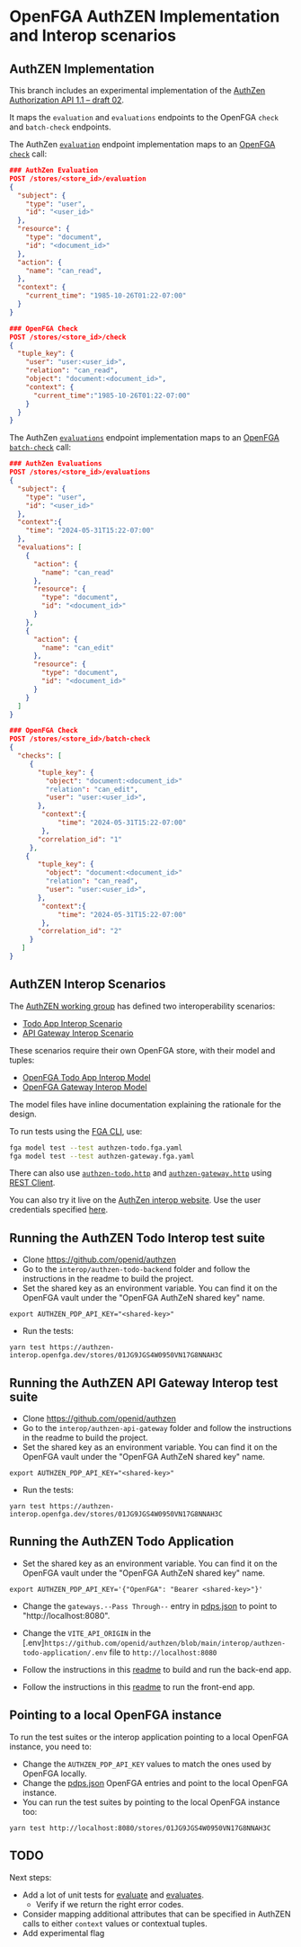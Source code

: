# OpenFGA AuthZEN Implementation and Interop scenarios

## AuthZEN Implementation

This branch includes an experimental implementation of the [AuthZen Authorization API 1.1 – draft 02](https://github.com/openid/authzen/blob/main/api/authorization-api-1_1_02.md). 

It maps the `evaluation` and `evaluations` endpoints to the OpenFGA `check` and `batch-check` endpoints.

The AuthZen [`evaluation`](https://openid.net/specs/authorization-api-1_0-02.html#name-access-evaluation-api) endpoint implementation maps to an [OpenFGA `check`](https://openfga.dev/api/service#/Relationship%20Queries/Check) call:


```json
### AuthZen Evaluation
POST /stores/<store_id>/evaluation
{
  "subject": {
    "type": "user",
    "id": "<user_id>"
  },
  "resource": {
    "type": "document",
    "id": "<document_id>"
  },
  "action": {
    "name": "can_read",
  },
  "context": {
    "current_time": "1985-10-26T01:22-07:00"
  }
}
```

```json
### OpenFGA Check
POST /stores/<store_id>/check
{
  "tuple_key": {
    "user": "user:<user_id>",
    "relation": "can_read",
    "object": "document:<document_id>",
    "context": {
      "current_time":"1985-10-26T01:22-07:00"
    }  
  }
}
```

The AuthZen [`evaluations`](https://openid.net/specs/authorization-api-1_0-02.html#name-access-evaluations-api) endpoint implementation maps to an [OpenFGA `batch-check`](https://openfga.dev/api/service#/Relationship%20Queries/BatchCheck) call:

```json
### AuthZen Evaluations
POST /stores/<store_id>/evaluations
{
  "subject": {
    "type": "user",
    "id": "<user_id>"
  },
  "context":{
    "time": "2024-05-31T15:22-07:00"
  },
  "evaluations": [
    {
      "action": {
        "name": "can_read"
      },
      "resource": {
        "type": "document",
        "id": "<document_id>"
      }
    },
    {
      "action": {
        "name": "can_edit"
      },
      "resource": {
        "type": "document",
        "id": "<document_id>"
      }
    }
  ]
}
```

```json
### OpenFGA Check
POST /stores/<store_id>/batch-check
{
  "checks": [
     {
       "tuple_key": {
         "object": "document:<document_id>"
         "relation": "can_edit",
         "user": "user:<user_id>",
       },
        "context":{
            "time": "2024-05-31T15:22-07:00"
        },
       "correlation_id": "1"
     },
    {
       "tuple_key": {
         "object": "document:<document_id>"
         "relation": "can_read",
         "user": "user:<user_id>",
       },
        "context":{
            "time": "2024-05-31T15:22-07:00"
        },
       "correlation_id": "2"
     }
   ]
}
```


## AuthZEN Interop Scenarios

The [AuthZEN working group](https://openid.net/wg/authzen/) has defined two interoperability scenarios:

- [Todo App Interop Scenario](https://authzen-interop.net/docs/scenarios/todo-1.1/)
- [API Gateway Interop Scenario](https://authzen-interop.net/docs/category/api-gateway-10-draft-02)

These scenarios require their own OpenFGA store, with their model and tuples:

- [OpenFGA Todo App Interop Model](./authzen-todo.fga.yaml)
- [OpenFGA Gateway Interop Model](./authzen-gateway.fga.yaml)

The model files have inline documentation explaining the rationale for the design.

To run tests using the [FGA CLI](https://github.com/openfga/cli), use:

```bash
fga model test --test authzen-todo.fga.yaml
fga model test --test authzen-gateway.fga.yaml
```

There can also use [`authzen-todo.http`](./authzen-todo.http) and [`authzen-gateway.http`](./authzen-gateway.http) using [REST Client](https://marketplace.visualstudio.com/items?itemName=humao.rest-client). 


You can also try it live on the [AuthZen interop website](https://todo.authzen-interop.net/). Use the user credentials specified [here](https://github.com/openid/authzen/blob/main/interop/authzen-todo-application/README.md#identities).


## Running the AuthZEN Todo Interop test suite

- Clone https://github.com/openid/authzen
- Go to the `interop/authzen-todo-backend` folder and follow the instructions in the readme to build the project.
- Set the shared key as an environment variable. You can find it on the OpenFGA vault under the "OpenFGA AuthZeN shared key" name.

```
export AUTHZEN_PDP_API_KEY="<shared-key>"
```

- Run the tests:
```
yarn test https://authzen-interop.openfga.dev/stores/01JG9JGS4W0950VN17G8NNAH3C 
```

## Running the AuthZEN API Gateway Interop test suite

- Clone https://github.com/openid/authzen
- Go to the `interop/authzen-api-gateway` folder and follow the instructions in the readme to build the project.
- Set the shared key as an environment variable. You can find it on the OpenFGA vault under the "OpenFGA AuthZeN shared key" name.

```
export AUTHZEN_PDP_API_KEY="<shared-key>"
```

- Run the tests:
```
yarn test https://authzen-interop.openfga.dev/stores/01JG9JGS4W0950VN17G8NNAH3C 
```

## Running the AuthZEN Todo Application

- Set the shared key as an environment variable. You can find it on the OpenFGA vault under the "OpenFGA AuthZeN shared key" name.

```
export AUTHZEN_PDP_API_KEY='{"OpenFGA": "Bearer <shared-key>"}'
```

- Change the `gateways.--Pass Through--` entry in [pdps.json](https://github.com/openid/authzen/blob/main/interop/authzen-todo-backend/src/pdps.json) to point to "http://localhost:8080".

- Change the `VITE_API_ORIGIN` in the [.env]`https://github.com/openid/authzen/blob/main/interop/authzen-todo-application/.env` file to `http://localhost:8080`

- Follow the instructions in this [readme](https://github.com/openid/authzen/tree/main/interop/authzen-todo-backend) to build and run the back-end app.

- Follow the instructions in this [readme](https://github.com/openid/authzen/blob/main/interop/authzen-todo-application/README.md) to run the front-end app.

## Pointing to a local OpenFGA instance

To run the test suites or the interop application pointing to a local OpenFGA instance, you need to:

- Change the `AUTHZEN_PDP_API_KEY` values to match the ones used by OpenFGA locally.
- Change the [pdps.json](https://github.com/openid/authzen/blob/main/interop/authzen-todo-backend/src/pdps.json) OpenFGA entries and point to the local OpenFGA instance.
- You can run the test suites by pointing to the local OpenFGA instance too:

```
yarn test http://localhost:8080/stores/01JG9JGS4W0950VN17G8NNAH3C 
```

## TODO

Next steps:

- Add a lot of unit tests for [evaluate](/pkg/server/commands/evaluate_test.go) and [evaluates](/pkg/server/commands/batch_evaluate_test.go). 
  - Verify if we return the right error codes.
- Consider mapping additional attributes that can be specified in AuthZEN calls to either `context` values or contextual tuples.
- Add experimental flag
